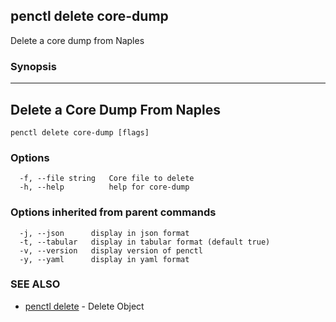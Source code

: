 ## penctl delete core-dump

Delete a core dump from Naples

### Synopsis



--------------------------------
 Delete a Core Dump From Naples 
--------------------------------


```
penctl delete core-dump [flags]
```

### Options

```
  -f, --file string   Core file to delete
  -h, --help          help for core-dump
```

### Options inherited from parent commands

```
  -j, --json      display in json format
  -t, --tabular   display in tabular format (default true)
  -v, --version   display version of penctl
  -y, --yaml      display in yaml format
```

### SEE ALSO
* [penctl delete](penctl_delete.md)	 - Delete Object

